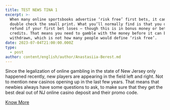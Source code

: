 ```yaml
---
title: TEST NEWS TINA 1
excerpt: >-
  When many online sportsbooks advertise ‘risk free’ first bets, it can pay to
  double check the small print. What you’ll normally find is that you do get a
  refund if your first bet loses – though this is in bonus money or betting
  credits. That means you need to gamble with the money before it can be
  withdrawn, which is not how many people would define ‘risk free’.
date: 2023-07-04T21:00:00.000Z
type:
  - post
author: content/english/author/Anastasiia-Berest.md
---
```


Since the legalization of online gambling in the state of New Jersey only happened recently, new players are appearing in the field left and right. Not to mention new casinos opening up in the last few years. That means that newbies always have some questions to ask, to make sure that they get the best deal out of NJ online casino deposit and their promo code.

[Know More](https://slotsnj.netlify.app/about)
